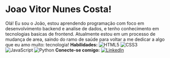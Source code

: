 # Joao Vitor Nunes Costa!
Olá! Eu sou o João, estou aprendendo programação com foco em desenvolvimento backend e analise de dados, e tenho conhecimento em tecnologias basicas de frontend. Atualmente estou em um processo de mudança de area, saindo do ramo de saúde para voltar a me dedicar a algo que eu amo muito: tecnologia!
**Habilidades:**
![HTML5](https://img.shields.io/badge/HTML5-E34F26?style=for-the-badge&logo=html5&logoColor=white) ![CSS3](https://img.shields.io/badge/CSS3-1572B6?style=for-the-badge&logo=css3&logoColor=white) ![JavaScript](https://img.shields.io/badge/JavaScript-F7DF1E?style=for-the-badge&logo=javascript&logoColor=black) ![Python](https://img.shields.io/badge/python-3670A0?style=for-the-badge&logo=python&logoColor=ffdd54)
**Conecte-se comigo:** 
[![LinkedIn](https://img.shields.io/badge/LinkedIn-0077B5?style=for-the-badge&logo=linkedin&logoColor=white)](https://www.linkedin.com/in/joao-vitor-nunes-costa-413216298//)
